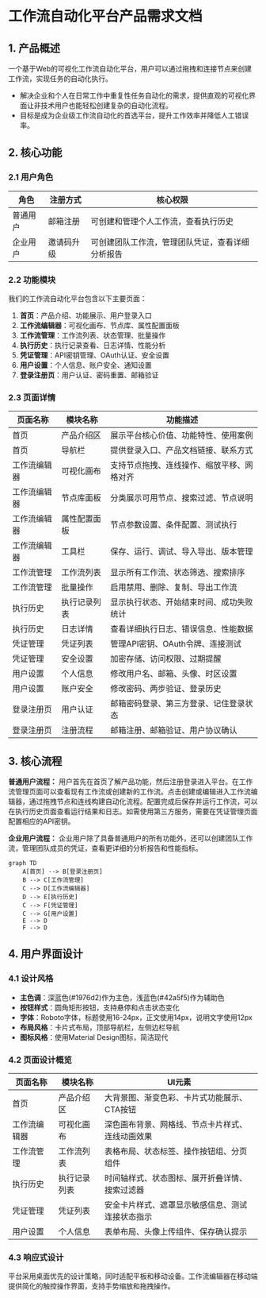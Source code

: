 # 工作流自动化平台产品需求文档

## 1. 产品概述
一个基于Web的可视化工作流自动化平台，用户可以通过拖拽和连接节点来创建工作流，实现任务的自动化执行。
- 解决企业和个人在日常工作中重复性任务自动化的需求，提供直观的可视化界面让非技术用户也能轻松创建复杂的自动化流程。
- 目标是成为企业级工作流自动化的首选平台，提升工作效率并降低人工错误率。

## 2. 核心功能

### 2.1 用户角色
| 角色 | 注册方式 | 核心权限 |
|------|----------|----------|
| 普通用户 | 邮箱注册 | 可创建和管理个人工作流，查看执行历史 |
| 企业用户 | 邀请码升级 | 可创建团队工作流，管理团队凭证，查看详细分析报告 |

### 2.2 功能模块
我们的工作流自动化平台包含以下主要页面：
1. **首页**：产品介绍、功能展示、用户登录入口
2. **工作流编辑器**：可视化画布、节点库、属性配置面板
3. **工作流管理**：工作流列表、状态管理、批量操作
4. **执行历史**：执行记录查看、日志详情、性能分析
5. **凭证管理**：API密钥管理、OAuth认证、安全设置
6. **用户设置**：个人信息、账户安全、通知设置
7. **登录注册页**：用户认证、密码重置、邮箱验证

### 2.3 页面详情
| 页面名称 | 模块名称 | 功能描述 |
|----------|----------|----------|
| 首页 | 产品介绍区 | 展示平台核心价值、功能特性、使用案例 |
| 首页 | 导航栏 | 提供登录入口、产品文档链接、联系方式 |
| 工作流编辑器 | 可视化画布 | 支持节点拖拽、连线操作、缩放平移、网格对齐 |
| 工作流编辑器 | 节点库面板 | 分类展示可用节点、搜索过滤、节点说明 |
| 工作流编辑器 | 属性配置面板 | 节点参数设置、条件配置、测试执行 |
| 工作流编辑器 | 工具栏 | 保存、运行、调试、导入导出、版本管理 |
| 工作流管理 | 工作流列表 | 显示所有工作流、状态筛选、搜索排序 |
| 工作流管理 | 批量操作 | 启用禁用、删除、复制、导出工作流 |
| 执行历史 | 执行记录列表 | 显示执行状态、开始结束时间、成功失败统计 |
| 执行历史 | 日志详情 | 查看详细执行日志、错误信息、性能数据 |
| 凭证管理 | 凭证列表 | 管理API密钥、OAuth令牌、连接测试 |
| 凭证管理 | 安全设置 | 加密存储、访问权限、过期提醒 |
| 用户设置 | 个人信息 | 修改用户名、邮箱、头像、时区设置 |
| 用户设置 | 账户安全 | 修改密码、两步验证、登录历史 |
| 登录注册页 | 用户认证 | 邮箱密码登录、第三方登录、记住登录状态 |
| 登录注册页 | 注册流程 | 邮箱注册、邮箱验证、用户协议确认 |

## 3. 核心流程

**普通用户流程：**
用户首先在首页了解产品功能，然后注册登录进入平台。在工作流管理页面可以查看现有工作流或创建新的工作流。点击创建或编辑进入工作流编辑器，通过拖拽节点和连线构建自动化流程。配置完成后保存并运行工作流，可以在执行历史页面查看运行结果和日志。如需使用第三方服务，需要在凭证管理页面配置相应的API密钥。

**企业用户流程：**
企业用户除了具备普通用户的所有功能外，还可以创建团队工作流，管理团队成员的凭证，查看更详细的分析报告和性能指标。

```mermaid
graph TD
    A[首页] --> B[登录注册页]
    B --> C[工作流管理]
    C --> D[工作流编辑器]
    D --> E[执行历史]
    C --> F[凭证管理]
    C --> G[用户设置]
    E --> D
    F --> D
```

## 4. 用户界面设计

### 4.1 设计风格
- **主色调**：深蓝色(#1976d2)作为主色，浅蓝色(#42a5f5)作为辅助色
- **按钮样式**：圆角矩形按钮，支持悬停和点击状态变化
- **字体**：Roboto字体，标题使用16-24px，正文使用14px，说明文字使用12px
- **布局风格**：卡片式布局，顶部导航栏，左侧边栏导航
- **图标风格**：使用Material Design图标，简洁现代

### 4.2 页面设计概览

| 页面名称 | 模块名称 | UI元素 |
|----------|----------|--------|
| 首页 | 产品介绍区 | 大背景图、渐变色彩、卡片式功能展示、CTA按钮 |
| 工作流编辑器 | 可视化画布 | 深色画布背景、网格线、节点卡片样式、连线动画效果 |
| 工作流管理 | 工作流列表 | 表格布局、状态标签、操作按钮组、分页组件 |
| 执行历史 | 执行记录列表 | 时间轴样式、状态图标、展开折叠详情、搜索过滤器 |
| 凭证管理 | 凭证列表 | 安全卡片样式、遮罩显示敏感信息、测试连接状态指示 |
| 用户设置 | 个人信息 | 表单布局、头像上传组件、保存确认提示 |

### 4.3 响应式设计
平台采用桌面优先的设计策略，同时适配平板和移动设备。工作流编辑器在移动端提供简化的触控操作界面，支持手势缩放和拖拽操作。